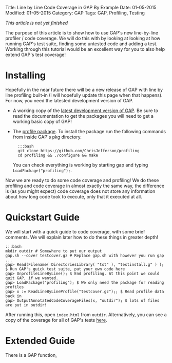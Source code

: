 Title: Line by Line Code Coverage in GAP By Example
Date: 01-05-2015
Modified: 01-05-2015
Category: GAP
Tags: GAP, Profiling, Testing

_This article is not yet finished_

The purpose of this article is to show how to use GAP's new line-by-line profiler / code coverage. We will do this with by looking at looking at how running GAP's test suite, finding some untested code and adding a test. Working through this tutorial would be an excellent way for you to also help extend GAP's test coverage!


Installing
=================

Hopefully in the near future there will be a new release of GAP with line by line profiling built-in (I will hopefully update this page when that happens). For now, you need the latested development version of GAP.

* A working copy of the [latest development version of GAP](https://github.com/gap-system/gap). Be sure to read the documentation to get the packages you will need to get a working basic copy of GAP!

* The [profile package](https://github.com/ChrisJefferson/profiling). To install the package run the following commands from inside GAP's pkg directory.

        :::bash
        git clone https://github.com/ChrisJefferson/profiling
        cd profiling && ./configure && make

  You can check everything is working by starting gap and typing ```LoadPackage("profiling");```.


Now we are ready to do some code coverage and profiling! We do these profiling and code coverage in almost exactly the same way, the difference is (as you might expect) code coverage does not store any information about how long code took to execute, only that it executed at all.


Quickstart Guide
===============

We will start with a quick guide to code coverage, with some brief comments. We will explain later how to do these things in greater depth!

    :::bash
    mkdir outdir # Somewhere to put our output
    gap.sh --cover testcover.gz # Replace gap.sh with however you run gap
    ...
    gap> Read(Filename( DirectoriesLibrary( "tst" ), "testinstall.g" ) ); $ Run GAP's quick test suite, put your own code here
    gap> UnprofileLineByLine(); $ End profiling. At this point we could quit GAP, if we wanted.
    gap> LoadPackage("profiling"); $ We only need the package for reading profiles
    gap> x := ReadLineByLineProfile("testcover.gz");; $ Read profile data back in
    gap> OutputAnnotatedCodeCoverageFiles(x, "outdir"); $ lots of files are put in outdir!


After running this, open ```index.html``` from ```outdir```. Alternatively, you can see a copy of the coverage for all of GAP's tests [here](//gap-test-coverage/latest).

Extended Guide
==============

There is a GAP function, 
